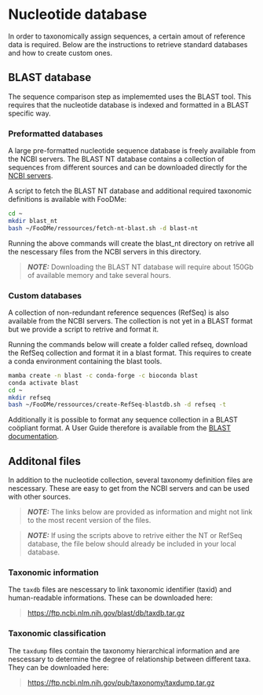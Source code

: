 # Nucleotide database

In order to taxonomically assign sequences, a certain amout of reference data is required.
Below are the instructions to retrieve standard databases and how to create custom ones.

## BLAST database

The sequence comparison step as implememted uses the BLAST tool. This requires that the 
nucleotide database is indexed and formatted in a BLAST specific way.

### Preformatted databases

A large pre-formatted nucleotide sequence database is freely available from the NCBI
servers. The BLAST NT database contains a collection of sequences from different sources
and can be downloaded directly for the [NCBI servers](https://ftp.ncbi.nlm.nih.gov/blast/db/). 

A script to fetch the BLAST NT database and additional required taxonomic definitions 
is available with FooDMe:

```bash
cd ~
mkdir blast_nt
bash ~/FooDMe/ressources/fetch-nt-blast.sh -d blast-nt
```

Running the above commands will create the blast_nt directory on retrive all the 
nescessary files from the NCBI servers in this directory.

> **_NOTE:_** Downloading the BLAST NT database will require about 150Gb of available memory
> and take several hours. 

### Custom databases

A collection of non-redundant reference sequences (RefSeq) is also available from the NCBI servers.
The collection is not yet in a BLAST format but we provide a script to retrive and format it.

Running the commands below will create a folder called refseq, download the RefSeq collection and 
format it in a blast format. This requires to create a conda environment containing the blast tools.

```bash
mamba create -n blast -c conda-forge -c bioconda blast
conda activate blast
cd ~
mkdir refseq
bash ~/FooDMe/ressources/create-RefSeq-blastdb.sh -d refseq -t
```

Additionally it is possible to format any sequence collection in a BLAST coöpliant format.
A User Guide therefore is available from the [BLAST documentation](https://www.ncbi.nlm.nih.gov/books/NBK569841/).

## Additonal files

In addition to the nucleotide collection, several taxonomy definition files are nescessary.
These are easy to get from the NCBI servers and can be used with other sources.

> **_NOTE:_** The links below are provided as information and might not link to the most recent 
> version of the files. 

> **_NOTE:_** If using the scripts above to retrive either the NT or RefSeq database, the file 
> below should already be included in your local database.

### Taxonomic information

The `taxdb` files are nescessary to link taxonomic identifier (taxid) and human-readable 
informations. These can be downloaded here:

> https://ftp.ncbi.nlm.nih.gov/blast/db/taxdb.tar.gz

### Taxonomic classification

The `taxdump` files contain the taxonomy hierarchical information and are nescessary 
to determine the degree of relationship between different taxa. They can be downloaded here:

> https://ftp.ncbi.nlm.nih.gov/pub/taxonomy/taxdump.tar.gz
